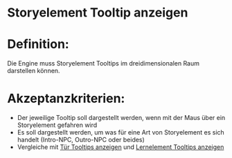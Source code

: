 # Storyelement Tooltip anzeigen


# Definition:

Die Engine muss Storyelement Tooltips im dreidimensionalen Raum darstellen können.

# Akzeptanzkriterien:

- Der jeweilige Tooltip soll dargestellt werden, wenn mit der Maus über ein Storyelement gefahren wird
- Es soll dargestellt werden, um was für eine Art von Storyelement es sich handelt (Intro-NPC, Outro-NPC oder beides)
- Vergleiche mit [Tür Tooltips anzeigen](ELG0022.md) und [Lernelement Tooltips anzeigen](ELG0024.md)

